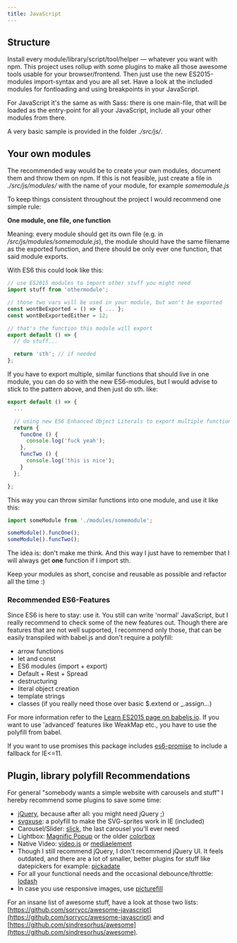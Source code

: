 ```yaml
---
title: JavaScript
---
```


## Structure

Install every module/library/script/tool/helper — whatever you want with
npm. This project uses rollup with some plugins to make all those
awesome tools usable for your browser/frontend. Then just use the new
ES2015-modules import-syntax and you are all set. Have a look at the
included modules for fontloading and using breakpoints in your
JavaScript.

For JavaScript it's the same as with Sass: there is one main-file, that
will be loaded as the entry-point for all your JavaScript, include all
your other modules from there.

A very basic sample is provided in the folder _./src/js/_.

## Your own modules

The recommended way would be to create your own modules, document them
and throw them on npm. If this is not feasible, just create a file in
_./src/js/modules/_ with the name of your module, for example
_somemodule.js_

To keep things consistent throughout the project I would recommend one
simple rule:

**One module, one file, one function**

Meaning: every module should get its own file (e.g. in
_/src/js/modules/somemodule.js_), the module should have the same
filename as the exported function, and there should be only ever one
function, that said module exports.

With ES6 this could look like this:

```js
// use ES2015 modules to import other stuff you might need
import stuff from 'othermodule';

// those two vars will be used in your module, but won't be exported
const wontBeExported = () => { ... };
const wontBeExportedEither = 12;

// that's the function this module will export
export default () => {
  // do stuff...

  return 'sth'; // if needed
};
```

If you have to export multiple, similar functions that should live in
one module, you can do so with the new ES6-modules, but I would advise
to stick to the pattern above, and then just do sth. like:

```js
export default () => {
  ...

  // using new ES6 Enhanced Object Literals to export multiple functions
  return {
    funcOne () {
      console.log('fuck yeah');
    },
    funcTwo () {
      console.log('this is nice');
    }
  };

};

```

This way you can throw similar functions into one module, and use it
like this:

```js
import someModule from './modules/somemodule';

someModule().funcOne();
someModule().funcTwo();
```

The idea is: don't make me think. And this way I just have to remember
that I will always get **one** function if I import sth.

Keep your modules as short, concise and reusable as possible and
refactor all the time :)

### Recommended ES6-Features

Since ES6 is here to stay: use it. You still can write 'normal'
JavaScript, but I really recommend to check some of the new features
out. Though there are features that are not well supported, I recommend
only those, that can be easily transpiled with babel.js and don't
require a polyfill:

- arrow functions
- let and const
- ES6 modules (import + export)
- Default + Rest + Spread
- destructuring
- literal object creation
- template strings
- classes (if you really need those over basic \$.extend or
  \_.assign...)

For more information refer to the
[Learn ES2015 page on babeljs.io](http://babeljs.io/docs/learn-es2015/).
If you want to use 'advanced' features like WeakMap etc., you have to
use the polyfill from babel.

If you want to use promises this package includes
[es6-promise](https://github.com/stefanpenner/es6-promise) to include a
fallback for IE<=11.

## Plugin, library polyfill Recommendations

For general "somebody wants a simple website with carousels and stuff" I
hereby recommend some plugins to save some time:

- [jQuery](http://jquery.com/), because after all: you might need jQuery
  ;)
- [svgxuse](https://github.com/Keyamoon/svgxuse): a polyfill to make the
  SVG-sprites work in IE (included)
- Carousel/Slider: [slick](https://github.com/kenwheeler/slick), the
  last carousel you'll ever need
- Lightbox:
  [Magnific Popup](https://github.com/dimsemenov/Magnific-Popup) or the
  older [colorbox](https://github.com/jackmoore/colorbox)
- Native Video: [video.js](https://github.com/videojs/video.js) or
  [mediaelement](https://github.com/johndyer/mediaelement)
- Though I still recommend jQuery, I don't recommend jQuery UI. It feels
  outdated, and there are a lot of smaller, better plugins for stuff
  like datepickers for example:
  [pickadate](http://amsul.ca/pickadate.js/)
- For all your functional needs and the occasional debounce/throttle:
  [lodash](https://lodash.com/)
- In case you use responsive images, use
  [picturefill](https://scottjehl.github.io/picturefill/)

For an insane list of awesome stuff, have a look at those two lists:
[https://github.com/sorrycc/awesome-javascript](https://github.com/sorrycc/awesome-javascript)
and
[https://github.com/sindresorhus/awesome](https://github.com/sindresorhus/awesome).
